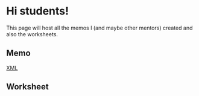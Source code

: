 # Hi students!
This page will host all the memos I (and maybe other mentors) created and also the worksheets. 

## Memo
[XML](XML.md)

## Worksheet
